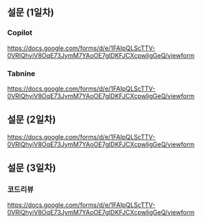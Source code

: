 ## 설문 (1일차)
### Copilot
https://docs.google.com/forms/d/e/1FAIpQLScTTV-0VRlQhyiV8OqE73JymM7YAoOE7gIDKFJCXcpwligGeQ/viewform

### Tabnine
https://docs.google.com/forms/d/e/1FAIpQLScTTV-0VRlQhyiV8OqE73JymM7YAoOE7gIDKFJCXcpwligGeQ/viewform

## 설문 (2일차)
https://docs.google.com/forms/d/e/1FAIpQLScTTV-0VRlQhyiV8OqE73JymM7YAoOE7gIDKFJCXcpwligGeQ/viewform

## 설문 (3일차)
### 코드리뷰
https://docs.google.com/forms/d/e/1FAIpQLScTTV-0VRlQhyiV8OqE73JymM7YAoOE7gIDKFJCXcpwligGeQ/viewform

